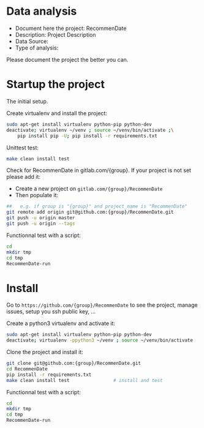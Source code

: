 # Data analysis
- Document here the project: RecommenDate
- Description: Project Description
- Data Source:
- Type of analysis:

Please document the project the better you can.

# Startup the project

The initial setup.

Create virtualenv and install the project:
```bash
sudo apt-get install virtualenv python-pip python-dev
deactivate; virtualenv ~/venv ; source ~/venv/bin/activate ;\
    pip install pip -U; pip install -r requirements.txt
```

Unittest test:
```bash
make clean install test
```

Check for RecommenDate in gitlab.com/{group}.
If your project is not set please add it:

- Create a new project on `gitlab.com/{group}/RecommenDate`
- Then populate it:

```bash
##   e.g. if group is "{group}" and project_name is "RecommenDate"
git remote add origin git@github.com:{group}/RecommenDate.git
git push -u origin master
git push -u origin --tags
```

Functionnal test with a script:

```bash
cd
mkdir tmp
cd tmp
RecommenDate-run
```

# Install

Go to `https://github.com/{group}/RecommenDate` to see the project, manage issues,
setup you ssh public key, ...

Create a python3 virtualenv and activate it:

```bash
sudo apt-get install virtualenv python-pip python-dev
deactivate; virtualenv -ppython3 ~/venv ; source ~/venv/bin/activate
```

Clone the project and install it:

```bash
git clone git@github.com:{group}/RecommenDate.git
cd RecommenDate
pip install -r requirements.txt
make clean install test                # install and test
```
Functionnal test with a script:

```bash
cd
mkdir tmp
cd tmp
RecommenDate-run
```
